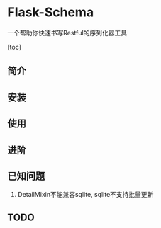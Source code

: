 # Flask-Schema

一个帮助你快速书写Restful的序列化器工具

[toc]

## 简介

## 安装

## 使用

## 进阶

## 已知问题

1. DetailMixin不能兼容sqlite, sqlite不支持批量更新

## TODO